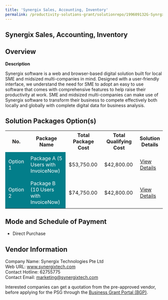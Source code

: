 ```yaml
---
title: 'Synergix Sales, Accounting, Inventory'
permalink: /productivity-solutions-grant/solutionrepo/199609132G-Synrgx-Sls,-Acc,-Invntory
---
```


## Synergix Sales, Accounting, Inventory

## Overview

**Description**

Synergix software is a web and browser-based digital solution built for local SME and midsized multi-companies in mind. Designed with a user-friendly interface, we understand the need for SME to adopt an easy to use software that comes with comprehensive features to help raise their productivity at work. SME and midsized multi-companies can make use of Synergix software to transform their business to compete effectively both locally and globally with complete digital data for business analysis.

## Solution Packages Option(s)

<table>
<tr>
<th><b>No.</b></th>
<th><b>Package Name</b></th>
<th><b>Total Package Cost</b></th>
<th><b>Total Qualifying Cost</b></th>
<th><b>Solution Details</b></th>
</tr>
<tr>
<td style='padding: 10px; background-color: #037E8A; color: #FFFFFF;'>Option 1</td>
<td style='padding: 10px; background-color: #037E8A; color: #FFFFFF;'>Package A (5 Users with InvoiceNow)</td>
<td style='padding: 10px;'>$53,750.00</td>
<td style='padding: 10px;'>$42,800.00</td>
<td style='padding: 10px;'><a href='/images/psg/Synergix_Tech_Synergix_Sales_Desensitised_Annex_3_Part1.pdf' target='_blank'>View Details</a></td>
</tr>
<tr>
<td style='padding: 10px; background-color: #037E8A; color: #FFFFFF;'>Option 2</td>
<td style='padding: 10px; background-color: #037E8A; color: #FFFFFF;'>Package B (10 Users with InvoiceNow)</td>
<td style='padding: 10px;'>$74,750.00</td>
<td style='padding: 10px;'>$42,800.00</td>
<td style='padding: 10px;'><a href='/images/psg/Synergix_Tech_Synergix_Sales_Desensitised_Annex_3_Part2.pdf' target='_blank'>View Details</a></td>
</tr>
</table>

## Mode and Schedule of Payment

 - Direct Purchase

## Vendor Information

 Company Name: Synergix Technologies Pte Ltd<br>Web URL: www.synergixtech.com <br>Contact Hotline: 62755775 <br>Contact Email: marketing@synergixtech.com <br>

Interested companies can get a quotation from the pre-approved vendor, before applying for the PSG through the <a href='https://www.businessgrants.gov.sg/' target='_blank' rel='noopener'>Business Grant Portal (BGP)</a>.

<script src="/jquery/resize-tables.js"></script>

